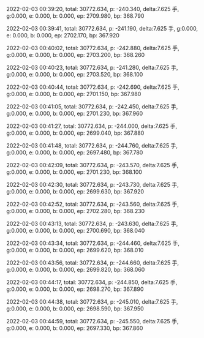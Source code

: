 2022-02-03 00:39:20, total: 30772.634, p: -240.340, delta:7.625 手, g:0.000, e: 0.000, b: 0.000, ep: 2709.980, bp: 368.790

2022-02-03 00:39:41, total: 30772.634, p: -241.190, delta:7.625 手, g:0.000, e: 0.000, b: 0.000, ep: 2702.170, bp: 367.920

2022-02-03 00:40:02, total: 30772.634, p: -242.880, delta:7.625 手, g:0.000, e: 0.000, b: 0.000, ep: 2703.200, bp: 368.260

2022-02-03 00:40:23, total: 30772.634, p: -241.280, delta:7.625 手, g:0.000, e: 0.000, b: 0.000, ep: 2703.520, bp: 368.100

2022-02-03 00:40:44, total: 30772.634, p: -242.690, delta:7.625 手, g:0.000, e: 0.000, b: 0.000, ep: 2701.150, bp: 367.980

2022-02-03 00:41:05, total: 30772.634, p: -242.450, delta:7.625 手, g:0.000, e: 0.000, b: 0.000, ep: 2701.230, bp: 367.960

2022-02-03 00:41:27, total: 30772.634, p: -244.000, delta:7.625 手, g:0.000, e: 0.000, b: 0.000, ep: 2699.040, bp: 367.880

2022-02-03 00:41:48, total: 30772.634, p: -244.760, delta:7.625 手, g:0.000, e: 0.000, b: 0.000, ep: 2697.480, bp: 367.780

2022-02-03 00:42:09, total: 30772.634, p: -243.570, delta:7.625 手, g:0.000, e: 0.000, b: 0.000, ep: 2701.230, bp: 368.100

2022-02-03 00:42:30, total: 30772.634, p: -243.730, delta:7.625 手, g:0.000, e: 0.000, b: 0.000, ep: 2699.630, bp: 367.920

2022-02-03 00:42:52, total: 30772.634, p: -243.560, delta:7.625 手, g:0.000, e: 0.000, b: 0.000, ep: 2702.280, bp: 368.230

2022-02-03 00:43:13, total: 30772.634, p: -243.630, delta:7.625 手, g:0.000, e: 0.000, b: 0.000, ep: 2700.690, bp: 368.040

2022-02-03 00:43:34, total: 30772.634, p: -244.460, delta:7.625 手, g:0.000, e: 0.000, b: 0.000, ep: 2699.620, bp: 368.010

2022-02-03 00:43:56, total: 30772.634, p: -244.660, delta:7.625 手, g:0.000, e: 0.000, b: 0.000, ep: 2699.820, bp: 368.060

2022-02-03 00:44:17, total: 30772.634, p: -244.850, delta:7.625 手, g:0.000, e: 0.000, b: 0.000, ep: 2698.270, bp: 367.890

2022-02-03 00:44:38, total: 30772.634, p: -245.010, delta:7.625 手, g:0.000, e: 0.000, b: 0.000, ep: 2698.590, bp: 367.950

2022-02-03 00:44:59, total: 30772.634, p: -245.550, delta:7.625 手, g:0.000, e: 0.000, b: 0.000, ep: 2697.330, bp: 367.860